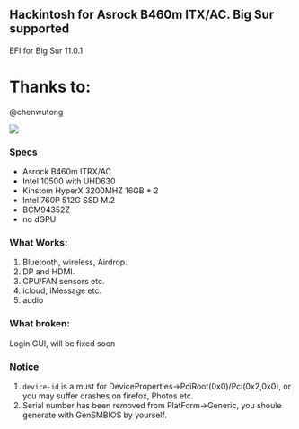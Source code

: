 ## Hackintosh for Asrock B460m ITX/AC. Big Sur supported

EFI for Big Sur 11.0.1

# Thanks to:
@chenwutong

![](https://raw.githubusercontent.com/fzlee/B460M-ITX-AC-EFI/master/images/big-sur-11.0.1.jpg)

### Specs

* Asrock B460m ITRX/AC
* Intel 10500 with UHD630
* Kinstom HyperX 3200MHZ 16GB * 2
* Intel 760P 512G SSD M.2
* BCM94352Z
* no dGPU 


### What Works:
1. Bluetooth, wireless, Airdrop.
2. DP and HDMI.
3. CPU/FAN sensors etc.
4. icloud, iMessage etc.
5. audio

### What broken:
Login GUI, will be fixed soon

### Notice

1. `device-id` is a must for DeviceProperties->PciRoot(0x0)/Pci(0x2,0x0), or you may suffer crashes on firefox, Photos etc. 
2. Serial number has been removed from PlatForm->Generic, you shoule generate with GenSMBIOS by yourself.

